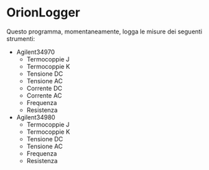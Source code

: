 # OrionLogger
Questo programma, momentaneamente, logga le misure dei seguenti strumenti:
* Agilent34970
  * Termocoppie J
  * Termocoppie K
  * Tensione DC
  * Tensione AC
  * Corrente DC
  * Corrente AC
  * Frequenza
  * Resistenza
* Agilent34980
  * Termocoppie J
  * Termocoppie K
  * Tensione DC
  * Tensione AC
  * Frequenza
  * Resistenza
